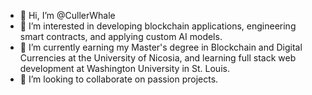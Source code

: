 - 👋 Hi, I’m @CullerWhale
- 👀 I’m interested in developing blockchain applications, engineering smart contracts, and applying custom AI models.
- 🌱 I’m currently earning my Master's degree in Blockchain and Digital Currencies at the University of Nicosia, and learning full stack web development at Washington University in St. Louis.
- 💞️ I’m looking to collaborate on passion projects. 


<!---
CullerWhale/CullerWhale is a ✨ special ✨ repository because its `README.md` (this file) appears on your GitHub profile.
You can click the Preview link to take a look at your changes.
--->
